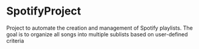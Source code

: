 # SpotifyProject
Project to automate the creation and management of Spotify playlists. The goal is to organize all songs into multiple sublists based on user-defined criteria
